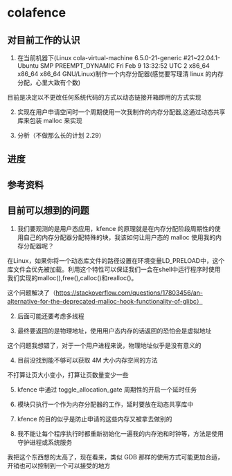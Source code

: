 # colafence

## 对目前工作的认识

1. 在当前机器下(Linux cola-virtual-machine 6.5.0-21-generic #21~22.04.1-Ubuntu SMP PREEMPT_DYNAMIC Fri Feb  9 13:32:52 UTC 2 x86_64 x86_64 x86_64 GNU/Linux)制作一个内存分配器(感觉要写理清 linux 的内存分配，心里大致有个数)

目前是决定以不更改任何系统代码的方式以动态链接开箱即用的方式实现

2. 实现在用户申请空间时一个周期使用一次我制作的内存分配器,这通过动态共享库来包装 malloc 来实现

3. 分析（不做那么长的计划 2.29）

## 进度

## 参考资料

## 目前可以想到的问题

1. 我们要观测的是用户态应用，kfence 的原理就是在内存分配阶段周期性的使用自己的内存分配器分配特殊的块，我该如何让用户态的 malloc 使用我的内存分配器呢？

在Linux，如果你将一个动态库文件的路径设置在环境变量LD_PRELOAD中，这个库文件会优先被加载。利用这个特性可以保证我们一会在shell中运行程序时使用我们实现的malloc(),free(),calloc()和realloc()。

这个问题解决了（https://stackoverflow.com/questions/17803456/an-alternative-for-the-deprecated-malloc-hook-functionality-of-glibc）

2. 后面可能还要考虑多线程

3. 最终要返回的是物理地址，使用用户态内存的话返回的恐怕会是虚拟地址

这个问题我想错了，对于一个用户进程来说，物理地址似乎是没有意义的

4. 目前没找到能不够可以获取 4M 大小内存空间的方法

不打算让页大小变小，打算让页数量变少一些

5. kfence 中通过 toggle_allocation_gate 周期性的开启一个延时任务

6. 模块只执行一个作为内存分配器的工作，延时要放在动态共享库中

7. kfence 的目的似乎是防止申请的这些内存又被拿去做别的

8. 我不能让每个程序执行时都重新初始化一遍我的内存池和时钟等，方法是使用守护进程或系统服务

我把这个东西想的太高了，现在看来，类似 GDB 那样的使用方式可能更加合适，开销也可以控制到一个可以接受的地方

